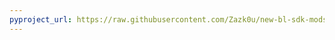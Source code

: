```yaml
---
pyproject_url: https://raw.githubusercontent.com/Zazk0u/new-bl-sdk-mods/refs/heads/main/early_skill_points/pyproject.toml
---
```


